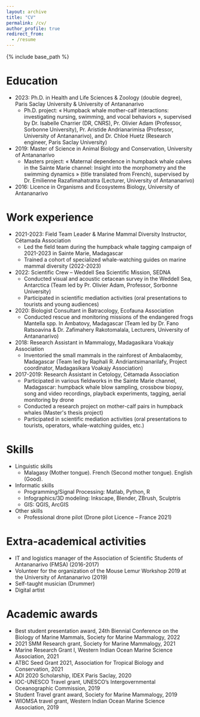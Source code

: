 ```yaml
---
layout: archive
title: "CV"
permalink: /cv/
author_profile: true
redirect_from:
  - /resume
---
```


{% include base_path %}


Education
======
* 2023: Ph.D. in Health and Life Sciences & Zoology (double degree), Paris Saclay University & University of Antananarivo
  * Ph.D. project: « Humpback whale mother-calf interactions: investigating nursing, swimming, and vocal behaviors », supervised by Dr. Isabelle Charrier (DR, CNRS), Pr. Olivier Adam (Professor, Sorbonne University), Pr. Aristide Andrianarimisa (Professor, University of Antananarivo), and Dr. Chloé Huetz (Research engineer, Paris Saclay University)
* 2019: Master of Science in Animal Biology and Conservation, University of Antananarivo
  * Masters project: « Maternal dependence in humpback whale calves in the Sainte Marie channel: Insight into the morphometry and the swimming dynamics » (title translated from French), supervised by Dr. Emilienne Razafimahatratra (Lecturer, University of Antananarivo)
* 2016: Licence in Organisms and Ecosystems Biology, University of Antananarivo

Work experience
======
* 2021-2023: Field Team Leader & Marine Mammal Diversity Instructor, Cétamada Association
  * Led the field team during the humpback whale tagging campaign of 2021-2023 in Sainte Marie, Madagascar
  * Trained a cohort of specialized whale-watching guides on marine mammal diversity (2022-2023)
* 2022: Scientific Crew – Weddell Sea Scientific Mission, SEDNA
  * Conducted visual and acoustic cetacean survey in the Weddell Sea, Antarctica (Team led by Pr. Olivier Adam, Professor, Sorbonne University)
  * Participated in scientific mediation activities (oral presentations to tourists and young audiences)
* 2020: Biologist Consultant in Batracology, Ecofauna Association
  * Conducted rescue and monitoring missions of the endangered frogs Mantella spp. In Ambatovy, Madagascar (Team led by Dr. Fano Ratsoavina & Dr. Zafimahery Rakotomalala, Lecturers, University of Antananarivo)
* 2018: Research Assistant in Mammalogy, Madagasikara Voakajy Association
  * Inventoried the small mammals in the rainforest of Ambalaomby, Madagascar (Team led by Raphali R. Andriantsimanarilafy, Project coordinator, Madagasikara Voakajy Association)
* 2017-2019: Research Assistant in Cetology, Cétamada Association
  * Participated in various fieldworks in the Sainte Marie channel, Madagascar: humpback whale blow sampling, crossbow biopsy, song and video recordings, playback experiments, tagging, aerial monitoring by drone
  * Conducted a research project on mother-calf pairs in humpback whales (Master's thesis project)
  * Participated in scientific mediation activities (oral presentations to tourists, operators, whale-watching guides, etc.)
  
Skills
======
* Linguistic skills
  * Malagasy (Mother tongue). French (Second mother tongue). English (Good).
* Informatic skills
  * Programming/Signal Processing: Matlab, Python, R
  * Infographics/3D modeling: Inkscape, Blender, ZBrush, Sculptris
  * GIS: QGIS, ArcGIS
* Other skills
  * Professional drone pilot (Drone pilot Licence – France 2021)

Extra-academical activities
======
* IT and logistics manager of the Association of Scientific Students of Antananarivo (FMSA) (2016-2017)
* Volunteer for the organization of the Mouse Lemur Workshop 2019 at the University of Antananarivo (2019)
* Self-taught musician (Drummer)
* Digital artist

Academic awards
======
* Best student presentation award, 24th Biennial Conference on the Biology of Marine Mammals, Society for Marine Mammalogy, 2022
* 2021 SMM Research grant, Society for Marine Mammalogy, 2021 <!-- 1400 USD-->
* Marine Research Grant I, Western Indian Ocean Marine Science Association, 2021 <!-- 6890 USD-->
* ATBC Seed Grant 2021, Association for Tropical Biology and Conservation, 2021 <!-- 1000 USD-->
* ADI 2020 Scholarship, IDEX Paris Saclay, 2020 <!-- 18 months-->
* IOC-UNESCO Travel grant, UNESCO’s Intergovernmental Oceanographic Commission, 2019 <!-- 1000 USD-->
* Student Travel grant award, Society for Marine Mammalogy, 2019 <!-- 800 USD-->
* WIOMSA travel grant, Western Indian Ocean Marine Science Association, 2019 <!-- 1000 USD-->

<!-- Publications
======
  <ul>{% for post in site.publications %}
    {% include archive-single-cv.html %}
  {% endfor %}</ul>
  
Talks
======
  <ul>{% for post in site.talks %}
    {% include archive-single-talk-cv.html %}
  {% endfor %}</ul>
  
Teaching
======
  <ul>{% for post in site.teaching %}
    {% include archive-single-cv.html %}
  {% endfor %}</ul> -->
  
